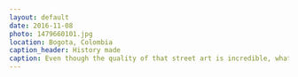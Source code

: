 ```yaml
---
layout: default
date: 2016-11-08
photo: 1479660101.jpg
location: Bogota, Colombia
caption_header: History made
caption: Even though the quality of that street art is incredible, what is more important is the story behind and what it represents. The pfaces painted there where once people killed or abused by the different wars or soldiers over the last years. The internal conflicts in Colombia deeply touched the innocent people living in the country.
---
```

